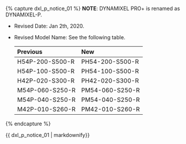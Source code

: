 {% capture dxl_p_notice_01 %}
**NOTE**: DYNAMIXEL PRO+ is renamed as DYNAMIXEL-P.
- Revised Date: Jan 2th, 2020.
- Revised Model Name: See the following table.

  | Previous        | New             |
  |:----------------|:----------------|
  | H54P-200-S500-R | PH54-200-S500-R |
  | H54P-100-S500-R | PH54-100-S500-R |
  | H42P-020-S300-R | PH42-020-S300-R |
  | M54P-060-S250-R | PM54-060-S250-R |
  | M54P-040-S250-R | PM54-040-S250-R |
  | M42P-010-S260-R | PM42-010-S260-R |

{% endcapture %}
<div class="notice">{{ dxl_p_notice_01 | markdownify}}</div>
